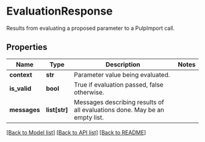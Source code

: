 # EvaluationResponse

Results from evaluating a proposed parameter to a PulpImport call.
## Properties
Name | Type | Description | Notes
------------ | ------------- | ------------- | -------------
**context** | **str** | Parameter value being evaluated. | 
**is_valid** | **bool** | True if evaluation passed, false otherwise. | 
**messages** | **list[str]** | Messages describing results of all evaluations done. May be an empty list. | 

[[Back to Model list]](../README.md#documentation-for-models) [[Back to API list]](../README.md#documentation-for-api-endpoints) [[Back to README]](../README.md)


